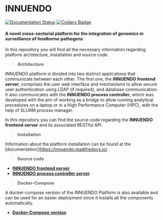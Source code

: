 # INNUENDO

[![Documentation Status](https://readthedocs.org/projects/innuendo/badge/?version=latest)](https://innuendo.readthedocs.io/en/latest/?badge=latest)
[![Codacy Badge](https://api.codacy.com/project/badge/Grade/0fffb6e32a564841a1dfb9230616d5f6)](https://app.codacy.com/app/bfrgoncalves/INNUENDO_REST_API?utm_source=github.com&utm_medium=referral&utm_content=bfrgoncalves/INNUENDO_REST_API&utm_campaign=Badge_Grade_Dashboard)

#### A novel cross-sectorial platform for the integration of genomics in surveillance of foodborne pathogens

In this repository you will find all the necessary information regarding 
platform architecture, installation and source code.

> **Architecture**

INNUENDO platform is divided into two distinct applications that communicate 
between each other. The first one, the **INNUENDO frontend server**, comprises 
the user web interface and mechanisms to allow secure user authentication 
using LDAP (if required), and database communication. It also communicates 
with the **INNUENDO process controller**, which was developed with the aim of working as 
a bridge to allow running analytical procedures on a laptop or in a High 
Performance Computer (HPC), with the help of SLURM process manager.

In this repository you can find the source code regarding the **INNUENDO 
frontend server** and its associated RESTful API.
  
> **Installation**

Information about the platform installation can be found at the [documentation](https://innuendo.readthedocs.io/.

> **Source code**

* [**INNUENDO frontend server**](https://github.com/bfrgoncalves/INNUENDO_REST_API) 
* [**INNUENDO process controller server**](https://github.com/bfrgoncalves/INNUENDO_PROCESS_CONTROLLER)

> **Docker-Compose**

A docker-compose version of the INNUENDO Platform is also available and can 
be used for an easier deployment since it installs all the components 
automatically.

* [**Docker-Compose version**](https://github.com/bfrgoncalves/INNUENDO_docker)
